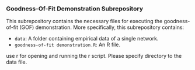 ### Goodness-Of-Fit Demonstration Subrepository
This subrepository contains the necessary files for executing the goodness-of-fit (GOF) demonstration. More specifically, this subrepository contains: 

* `data`: A folder containing empirical data of a single network.  
* `goodness-of-fit demonstration.R`: An R file. 

use r for opening and running the r script. Please specify directory to the data file.